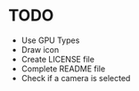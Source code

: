 # TODO

- Use GPU Types
- Draw icon
- Create LICENSE file
- Complete README file
- Check if a camera is selected